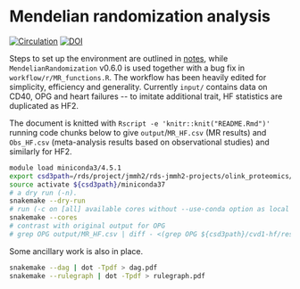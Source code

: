 # Mendelian randomization analysis

[![Circulation](https://www.ahajournals.org/pb-assets/images/logos/circ-logo-1526571039097.svg)](https://www.ahajournals.org/doi/10.1161/CIRCULATIONAHA.121.056663)
[![DOI](https://zenodo.org/badge/429122036.svg)](https://zenodo.org/badge/latestdoi/429122036)

Steps to set up the environment are outlined in [notes](notes/README.md), while `MendelianRandomization` v0.6.0 is used together with a bug fix in `workflow/r/MR_functions.R`. The workflow has been heavily edited for simplicity, efficiency and generality.
Currently `input/` contains data on CD40, OPG and heart failures -- to imitate additional trait, HF statistics are duplicated as HF2.

The document is knitted with `Rscript -e 'knitr::knit("README.Rmd")'` running code chunks below to give `output`/`MR_HF.csv` (MR results) and `Obs_HF.csv` (meta-analysis results based on observational studies) and similarly for HF2.

```bash
module load miniconda3/4.5.1
export csd3path=/rds/project/jmmh2/rds-jmmh2-projects/olink_proteomics/scallop
source activate ${csd3path}/miniconda37
# a dry run (-n).
snakemake --dry-run
# run (-c on [all] available cores without --use-conda option as local packages are more up-to-date)
snakemake --cores
# contrast with original output for OPG
# grep OPG output/MR_HF.csv | diff - <(grep OPG ${csd3path}/cvd1-hf/results/res_MR_aggregate.csv)
```

Some ancillary work is also in place.

```bash
snakemake --dag | dot -Tpdf > dag.pdf
snakemake --rulegraph | dot -Tpdf > rulegraph.pdf
```
